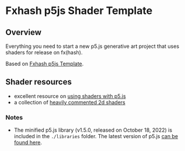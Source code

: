 # Fxhash p5js Shader Template
## Overview
Everything you need to start a new p5.js generative art project that uses shaders for release on fx(hash).

Based on [Fxhash p5js Template](https://github.com/tallzy/fxhash-p5-template).

## Shader resources

- excellent resource on [using shaders with p5.js](https://github.com/ITP-xStory/p5js-shaders)
- a collection of [heavily commented 2d shaders](https://github.com/aferriss/p5jsShaderExamples)

### Notes
- The minified p5.js library (v1.5.0, released on October 18, 2022) is included in the `./libraries` folder. The latest version of p5.js [can be found here](https://p5js.org/download/).
